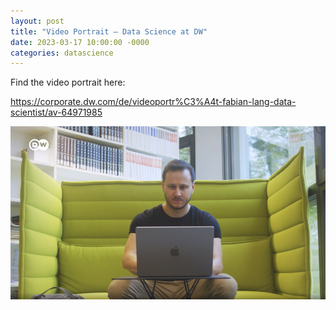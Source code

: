 ```yaml
---
layout: post
title: "Video Portrait – Data Science at DW"
date: 2023-03-17 10:00:00 -0000
categories: datascience
---
```


Find the video portrait here:

<a href="https://corporate.dw.com/de/videoportr%C3%A4t-fabian-lang-data-scientist/av-64971985" target="_blank">https://corporate.dw.com/de/videoportr%C3%A4t-fabian-lang-data-scientist/av-64971985</a>


<a href="https://corporate.dw.com/de/videoportr%C3%A4t-fabian-lang-data-scientist/av-64971985]" target="_blank"><img src="/images/dw-ds-video.png"></a>
